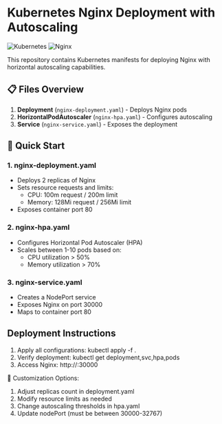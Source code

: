 # Kubernetes Nginx Deployment with Autoscaling

![Kubernetes](https://img.shields.io/badge/Kubernetes-326CE5?logo=kubernetes&logoColor=white)
![Nginx](https://img.shields.io/badge/NGINX-009639?logo=nginx&logoColor=white)

This repository contains Kubernetes manifests for deploying Nginx with horizontal autoscaling capabilities.

## 📋 Files Overview

1. **Deployment** (`nginx-deployment.yaml`) - Deploys Nginx pods
2. **HorizontalPodAutoscaler** (`nginx-hpa.yaml`) - Configures autoscaling
3. **Service** (`nginx-service.yaml`) - Exposes the deployment

## 🚀 Quick Start
### 1. nginx-deployment.yaml
- Deploys 2 replicas of Nginx
- Sets resource requests and limits:
  - CPU: 100m request / 200m limit
  - Memory: 128Mi request / 256Mi limit
- Exposes container port 80

### 2. nginx-hpa.yaml
- Configures Horizontal Pod Autoscaler (HPA)
- Scales between 1-10 pods based on:
  - CPU utilization > 50%
  - Memory utilization > 70%

### 3. nginx-service.yaml
- Creates a NodePort service
- Exposes Nginx on port 30000
- Maps to container port 80

## Deployment Instructions

1. Apply all configurations:
kubectl apply -f .
2. Verify deployment:
kubectl get deployment,svc,hpa,pods
3. Access Nginx:
http://<node-ip>:30000

🔧 Customization Options:
1. Adjust replicas count in deployment.yaml
2. Modify resource limits as needed 
3. Change autoscaling thresholds in hpa.yaml 
4. Update nodePort (must be between 30000-32767)
